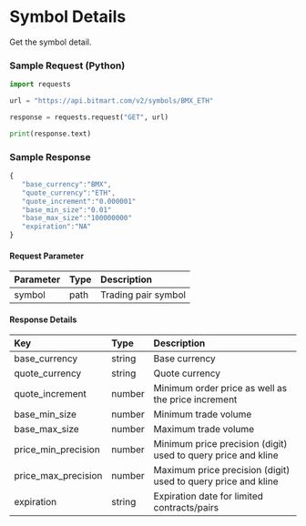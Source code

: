 # Symbol Details

Get the symbol detail.

### Sample Request \(Python\)

```py
import requests

url = "https://api.bitmart.com/v2/symbols/BMX_ETH"

response = requests.request("GET", url)

print(response.text)
```

### Sample Response

```js
{
   "base_currency":"BMX",
   "quote_currency":"ETH",
   "quote_increment":"0.000001"
   "base_min_size":"0.01"
   "base_max_size":"100000000"
   "expiration":"NA"
}
```

#### Request Parameter

| Parameter | Type | Description |
| :--- | :--- | :--- |
| symbol | path | Trading pair symbol |

#### Response Details

| Key | Type | Description |
| :--- | :--- | :--- |
| base\_currency | string | Base currency |
| quote\_currency | string | Quote currency |
| quote\_increment | number | Minimum order price as well as the price increment |
| base\_min\_size | number | Minimum trade volume |
| base\_max\_size | number | Maximum trade volume |
| price\_min\_precision | number | Minimum price precision (digit) used to query price and kline |
| price\_max\_precision | number | Maximum price precision (digit) used to query price and kline |
| expiration | string | Expiration date for limited contracts/pairs |




